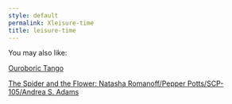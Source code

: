 ```yaml
---
style: default
permalink: Xleisure-time
title: leisure-time
---
```

You may also like:

[Ouroboric Tango](http://scp-wiki.net/cav-004)

[The Spider and the Flower: Natasha Romanoff/Pepper Potts/SCP-105/Andrea S. Adams](http://scp-wiki.net/the-spider-and-the-flower-natasha-romanoff-pepper-potts-scp)
